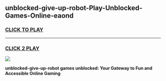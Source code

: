 
## unblocked-give-up-robot-Play-Unblocked-Games-Online-eaond
<h3>
<a href="https://premium76.site?title=unblocked-give-up-robot&ref=25A">CLICK TO PLAY</a></h3>
<hr>

<h3>
<a href="https://premium76.site?title=unblocked-give-up-robot&ref=25A">CLICK 2 PLAY</a>
  
</h3>

<a href="https://premium76.site?title=unblocked-give-up-robot&ref=25A"><img src="https://clearcache.store/games.png"></a>


**unblocked-give-up-robot games unblocked: Your Gateway to Fun and Accessible Online Gaming**
